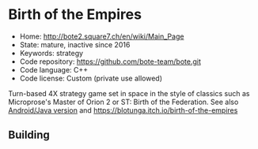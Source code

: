 # Birth of the Empires

- Home: http://bote2.square7.ch/en/wiki/Main_Page
- State: mature, inactive since 2016
- Keywords: strategy
- Code repository: https://github.com/bote-team/bote.git
- Code language: C++
- Code license: Custom (private use allowed)

Turn-based 4X strategy game set in space in the style of classics such as Microprose's Master of Orion 2 or ST: Birth of the Federation.
See also [Android/Java version](https://bitbucket.org/sarkanyi/bote-libgdx/) and https://blotunga.itch.io/birth-of-the-empires

## Building
